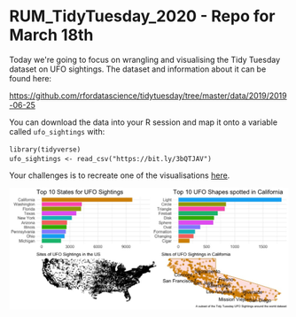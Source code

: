 # RUM_TidyTuesday_2020 - Repo for March 18th

Today we're going to focus on wrangling and visualising the Tidy Tuesday dataset on UFO sightings.  The dataset and information about it can be found here:

https://github.com/rfordatascience/tidytuesday/tree/master/data/2019/2019-06-25

You can download the data into your R session and map it onto a variable called `ufo_sightings` with:

`library(tidyverse)`\
`ufo_sightings <- read_csv("https://bit.ly/3bQTJAV")`  

Your challenges is to recreate one of the visualisations [here](https://raw.githubusercontent.com/ajstewartlang/RUM_TidyTuesday_2020/master/plots_to_recreate.jpeg).

![alt text](https://raw.githubusercontent.com/ajstewartlang/RUM_TidyTuesday_2020/master/plots_to_recreate.jpeg "Logo Title Text 1")

